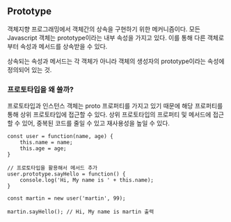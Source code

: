 ## Prototype

객체지향 프로그래밍에서 객체간의 상속을 구현하기 위한 메커니즘이다. 모든 Javascript 객체는 prototype이라는 내부 속성을 가지고 있다. 이를 통해 다른 객체로부터 속성과 메서드를 상속받을 수 있다.

상속되는 속성과 메서드는 각 객체가 아니라 객체의 생성자의 prototype이라는 속성에 정의되어 있는 것.

### 프로토타입을 왜 쓸까?

프로토타입과 인스턴스 객체는 proto 프로퍼티를 가지고 있기 때문에 해당 프로퍼티를 통해 상위 프로토타입에 접근할 수 있다. 상위 프로토타입의 프로퍼티 및 메서드에 접근할 수 있어, 중복된 코드를 줄일 수 있고 재사용성을 높일 수 있다.

```
const user = function(name, age) {
    this.name = name;
    this.age = age;
}

// 프로토타입을 활용해서 메서드 추가
user.prototype.sayHello = function() {
    console.log('Hi, My name is ' + this.name);
}

const martin = new user('martin', 99);

martin.sayHello(); // Hi, My name is martin 출력
```
